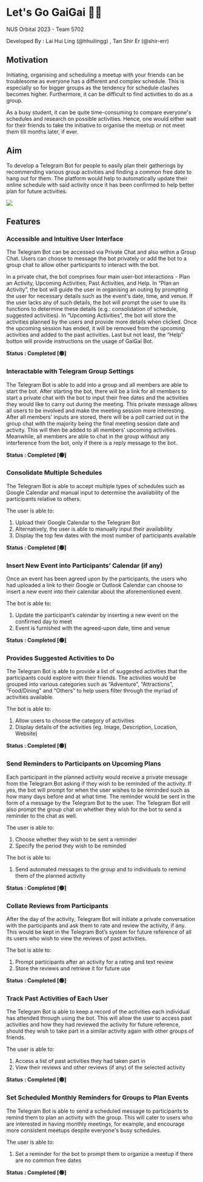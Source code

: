 # Let's Go GaiGai :dancing_women:
NUS Orbital 2023 - Team 5702

Developed By :
Lai Hui Ling (@hhuilingg) , Tan Shir Er (@shir-err)

## Motivation
Initiating, organising and scheduling a meetup with your friends can be troublesome as everyone has a different and complex schedule. This is especially so for bigger groups as the tendency for schedule clashes becomes higher. Furthermore, it can be difficult to find activities to do as a group. 

As a busy student, it can be quite time-consuming to compare everyone's schedules and research on possible activities. Hence, one would either wait for their friends to take the initiative to organise the meetup or not meet them till months later, if ever.

## Aim
To develop a Telegram Bot for people to easily plan their gatherings by recommending various group activities and finding a common free date to hang out for them. The platform would help to automatically update their online schedule with said activity once it has been confirmed to help better plan for future activities.

<img align="center" src="https://github.com/shir-err/LetsGoGaiGai/blob/main/Let's%20Go%20GaiGai%20-%20Poster.jpg">

## Features
### Accessible and Intuitive User Interface
The Telegram Bot can be accessed via Private Chat and also within a Group Chat. Users can choose to message the bot privately or add the bot to a group chat to allow other participants to interact with the bot.

In a private chat, the bot comprises four main user-bot interactions - Plan an Activity, Upcoming Activities, Past Activities, and Help. In “Plan an Activity”, the bot will guide the user in organising an outing by prompting the user for necessary details such as the event's date, time, and venue. If the user lacks any of such details, the bot will prompt the user to use its functions to determine these details (e.g.: consolidation of schedule, suggested activities). In “Upcoming Activities”, the bot will store the activities planned by the users and provide more details when clicked. Once the upcoming session has ended, it will be removed from the upcoming activities and added to the past activities. Last but not least, the “Help” button will provide instructions on the usage of GaiGai Bot.

**Status : Completed [:green_circle:]**

### Interactable with Telegram Group Settings
The Telegram Bot is able to add into a group and all members are able to start the bot. After starting the bot, there will be a link for all members to start a private chat with the bot to input their free dates and the activities they would like to carry out during the meeting. This private message allows all users to be involved and make the meeting session more interesting. After all members' inputs are stored, there will be a poll carried out in the group chat with the majority being the final meeting session date and activity. This will then be added to all members' upcoming activities. Meanwhile, all members are able to chat in the group without any interference from the bot, only if there is a reply message to the bot. 

**Status : Completed [:green_circle:]**

### Consolidate Multiple Schedules
The Telegram Bot is able to accept multiple types of schedules such as Google Calendar and manual input to determine the availability of the participants relative to others.

The user is able to:
1. Upload their Google Calendar to the Telegram Bot
2. Alternatively, the user is able to manually input their availability
3. Display the top few dates with the most number of participants available

**Status : Completed [:green_circle:]**

### Insert New Event into Participants’ Calendar (if any)
Once an event has been agreed upon by the participants, the users who had uploaded a link to their Google or Outlook Calendar can choose to insert a new event into their calendar about the aforementioned event.

The bot is able to:
1. Update the participant’s calendar by inserting a new event on the confirmed day to meet
2. Event is furnished with the agreed-upon date, time and venue

**Status : Completed [:green_circle:]**

### Provides Suggested Activities to Do
The Telegram Bot is able to provide a list of suggested activities that the participants could explore with their friends. The activities would be grouped into various categories such as “Adventure”, “Attractions”, “Food/Dining” and “Others” to help users filter through the myriad of activities available.

The bot is able to:
1. Allow users to choose the category of activities 
2. Display details of the activities (eg. Image, Description, Location, Website)

**Status : Completed [:green_circle:]**

### Send Reminders to Participants on Upcoming Plans
Each participant in the planned activity would receive a private message from the Telegram Bot asking if they wish to be reminded of the activity. If yes, the bot will prompt for when the user wishes to be reminded such as how many days before and at what time. The reminder would be sent in the form of a message by the Telegram Bot to the user. The Telegram Bot will also prompt the group chat on whether they wish for the bot to send a reminder to the chat as well.

The user is able to:
1. Choose whether they wish to be sent a reminder
2. Specify the period they wish to be reminded

The bot is able to:
1. Send automated messages to the group and to individuals to remind them of the planned activity

**Status : Completed [:green_circle:]**

### Collate Reviews from Participants
After the day of the activity, Telegram Bot will initiate a private conversation with the participants and ask them to rate and review the activity, if any. This would be kept in the Telegram Bot’s system for future reference of all its users who wish to view the reviews of past activities.

The bot is able to:
1. Prompt participants after an activity for a rating and text review
2. Store the reviews and retrieve it for future use

**Status : Completed [:green_circle:]**

### Track Past Activities of Each User
The Telegram Bot is able to keep a record of the activities each individual has attended through using the bot. This will allow the user to access past activities and how they had reviewed the activity for future reference, should they wish to take part in a similar activity again with other groups of friends.

The user is able to:
1. Access a list of past activities they had taken part in
2. View their reviews and other reviews (if any) of the selected activity

**Status : Completed [:green_circle:]**

### Set Scheduled Monthly Reminders for Groups to Plan Events
The Telegram Bot is able to send a scheduled message to participants to remind them to plan an activity with the group. This will cater to users who are interested in having monthly meetings, for example, and encourage more consistent meetups despite everyone's busy schedules.

The user is able to:
1. Set a reminder for the bot to prompt them to organize a meetup if there are no common free dates

**Status : Completed [:green_circle:]**
